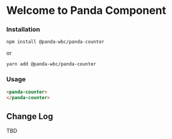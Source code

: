 # Welcome to Panda Component


### Installation
```npm install @panda-wbc/panda-counter```

or 

```yarn add @panda-wbc/panda-counter```

### Usage

```html
<panda-counter>
</panda-counter>
```

## Change Log

TBD